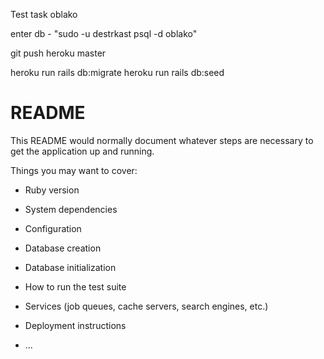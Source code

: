 Test task oblako

enter db  - "sudo -u destrkast psql -d oblako"

git push heroku master

heroku run rails db:migrate
heroku run rails db:seed


# README

This README would normally document whatever steps are necessary to get the
application up and running.

Things you may want to cover:

* Ruby version

* System dependencies

* Configuration

* Database creation

* Database initialization

* How to run the test suite

* Services (job queues, cache servers, search engines, etc.)

* Deployment instructions

* ...


